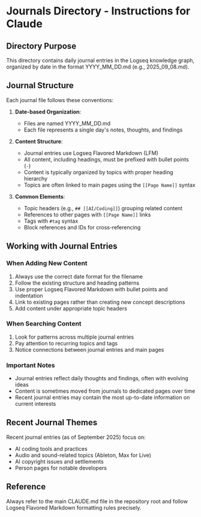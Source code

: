 # Journals Directory - Instructions for Claude

## Directory Purpose
This directory contains daily journal entries in the Logseq knowledge graph, organized by date in the format YYYY_MM_DD.md (e.g., 2025_09_08.md).

## Journal Structure
Each journal file follows these conventions:

1. **Date-based Organization**:
   - Files are named YYYY_MM_DD.md
   - Each file represents a single day's notes, thoughts, and findings

2. **Content Structure**:
   - Journal entries use Logseq Flavored Markdown (LFM)
   - All content, including headings, must be prefixed with bullet points (`-`)
   - Content is typically organized by topics with proper heading hierarchy
   - Topics are often linked to main pages using the `[[Page Name]]` syntax

3. **Common Elements**:
   - Topic headers (e.g., `## [[AI/Coding]]`) grouping related content
   - References to other pages with `[[Page Name]]` links
   - Tags with `#tag` syntax
   - Block references and IDs for cross-referencing

## Working with Journal Entries

### When Adding New Content
1. Always use the correct date format for the filename
2. Follow the existing structure and heading patterns
3. Use proper Logseq Flavored Markdown with bullet points and indentation
4. Link to existing pages rather than creating new concept descriptions
5. Add content under appropriate topic headers

### When Searching Content
1. Look for patterns across multiple journal entries
2. Pay attention to recurring topics and tags
3. Notice connections between journal entries and main pages

### Important Notes
- Journal entries reflect daily thoughts and findings, often with evolving ideas
- Content is sometimes moved from journals to dedicated pages over time
- Recent journal entries may contain the most up-to-date information on current interests

## Recent Journal Themes
Recent journal entries (as of September 2025) focus on:
- AI coding tools and practices
- Audio and sound-related topics (Ableton, Max for Live)
- AI copyright issues and settlements
- Person pages for notable developers

## Reference
Always refer to the main CLAUDE.md file in the repository root and follow Logseq Flavored Markdown formatting rules precisely.